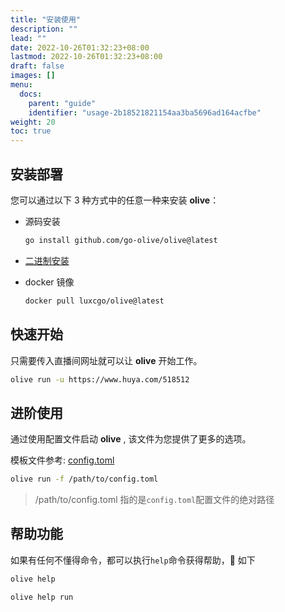 ```yaml
---
title: "安装使用"
description: ""
lead: ""
date: 2022-10-26T01:32:23+08:00
lastmod: 2022-10-26T01:32:23+08:00
draft: false
images: []
menu:
  docs:
    parent: "guide"
    identifier: "usage-2b18521821154aa3ba5696ad164acfbe"
weight: 20
toc: true
---
```


## 安装部署

您可以通过以下 3 种方式中的任意一种来安装 **olive**：

- 源码安装

  ```sh
  go install github.com/go-olive/olive@latest
  ```

- [二进制安装](https://github.com/go-olive/olive/releases)

- docker 镜像

  ```sh
  docker pull luxcgo/olive@latest
  ```

## 快速开始

只需要传入直播间网址就可以让 **olive** 开始工作。

```sh
olive run -u https://www.huya.com/518512
```

## 进阶使用

通过使用配置文件启动 **olive** , 该文件为您提供了更多的选项。

模板文件参考: [config.toml](https://github.com/go-olive/olive/blob/main/zarf/tmpl/config.toml)

```sh
olive run -f /path/to/config.toml
```

> /path/to/config.toml 指的是`config.toml`配置文件的绝对路径

## 帮助功能

如果有任何不懂得命令，都可以执行`help`命令获得帮助，🌰 如下

```sh
olive help
```

```sh
olive help run
```
